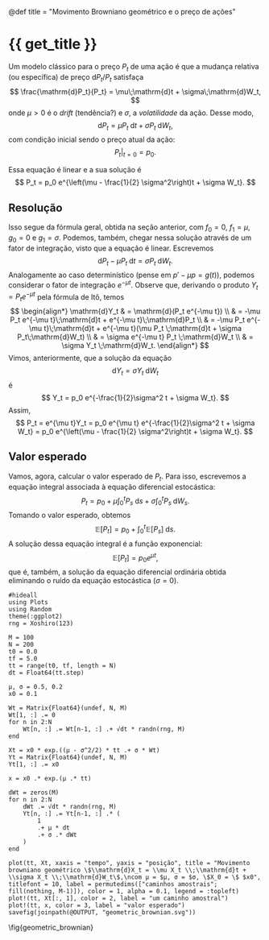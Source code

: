 @def title = "Movimento Browniano geométrico e o preço de ações"

# {{ get_title }}

Um modelo clássico para o preço $P_t$ de uma ação é que a mudança relativa (ou específica) de preço $\mathrm{d}P_t / P_t$ satisfaça
$$
\frac{\mathrm{d}P_t}{P_t} = \mu\;\mathrm{d}t + \sigma\;\mathrm{d}W_t,
$$
onde $\mu > 0$ é o *drift* (tendência?) e $\sigma$, a *volatilidade* da ação. Desse modo,
$$
\mathrm{d}P_t = \mu P_t \;\mathrm{d}t + \sigma P_t\;\mathrm{d}W_t,
$$
com condição inicial sendo o preço atual da ação:
$$
\left.P_t\right|_{t = 0} = p_0.
$$

Essa equação é linear e a sua solução é
$$
P_t = p_0 e^{\left(\mu - \frac{1}{2} \sigma^2\right)t + \sigma W_t}.
$$

## Resolução

Isso segue da fórmula geral, obtida na seção anterior, com $f_0 = 0$, $f_1 = \mu$, $g_0 = 0$ e $g_1 = \sigma$. Podemos, também, chegar nessa solução através de um fator de integração, visto que a equação é linear. Escrevemos
$$
\mathrm{d}P_t - \mu P_t \;\mathrm{d}t = \sigma P_t\;\mathrm{d}W_t.
$$
Analogamente ao caso determinístico (pense em $p' - \mu p = g(t)$), podemos considerar o fator de integração $e^{-\mu t}$. Observe que, derivando o produto $Y_t = P_t e^{-\mu t}$ pela fórmula de Itô, temos
$$
\begin{align*}
\mathrm{d}Y_t & = \mathrm{d}(P_t e^{-\mu t}) \\
& = -\mu P_t e^{-\mu t}\;\mathrm{d}t + e^{-\mu t}\;\mathrm{d}P_t \\
& = -\mu P_t e^{-\mu t}\;\mathrm{d}t + e^{-\mu t}(\mu P_t \;\mathrm{d}t + \sigma P_t\;\mathrm{d}W_t) \\
& = \sigma e^{-\mu t} P_t \;\mathrm{d}W_t \\
& = \sigma Y_t \;\mathrm{d}W_t.
\end{align*}
$$
Vimos, anteriormente, que a solução da equação
$$
\mathrm{d}Y_t = \sigma Y_t \;\mathrm{d}W_t
$$
é
$$
Y_t = p_0 e^{-\frac{1}{2}\sigma^2 t + \sigma W_t}.
$$
Assim,
$$
P_t = e^{\mu t}Y_t = p_0 e^{\mu t} e^{-\frac{1}{2}\sigma^2 t + \sigma W_t} = p_0 e^{\left(\mu - \frac{1}{2} \sigma^2\right)t + \sigma W_t}.
$$

## Valor esperado

Vamos, agora, calcular o valor esperado de $P_t$. Para isso, escrevemos a equação integral associada à equação diferencial estocástica:
$$
P_t = p_0 + \mu \int_0^t P_s \;\mathrm{d}s + \sigma \int_0^t P_s\;\mathrm{d}W_s.
$$
Tomando o valor esperado, obtemos
$$
\mathbb{E}\left[P_t\right] = p_0 + \int_0^t \mathbb{E}[P_s]\;\mathrm{d}s.
$$
A solução dessa equação integral é a função exponencial:
$$
\mathbb{E}\left[P_t\right] = p_0e^{\mu t},
$$
que é, também, a solução da equação diferencial ordinária obtida eliminando o ruído da equação estocástica ($\sigma = 0$).

```julia:geometric_brownian
#hideall
using Plots
using Random
theme(:ggplot2)
rng = Xoshiro(123)

M = 100
N = 200
t0 = 0.0
tf = 5.0
tt = range(t0, tf, length = N)
dt = Float64(tt.step)

μ, σ = 0.5, 0.2
x0 = 0.1

Wt = Matrix{Float64}(undef, N, M)
Wt[1, :] .= 0
for n in 2:N
    Wt[n, :] .= Wt[n-1, :] .+ √dt * randn(rng, M)
end

Xt = x0 * exp.((μ - σ^2/2) * tt .+ σ * Wt)
Yt = Matrix{Float64}(undef, N, M)
Yt[1, :] .= x0

x = x0 .* exp.(μ .* tt)

dWt = zeros(M)
for n in 2:N
    dWt .= √dt * randn(rng, M)
    Yt[n, :] .= Yt[n-1, :] .* (
        1 
        .+ μ * dt
        .+ σ .* dWt
    )
end

plot(tt, Xt, xaxis = "tempo", yaxis = "posição", title = "Movimento browniano geométrico \$\\mathrm{d}X_t = \\mu X_t \\;\\mathrm{d}t + \\sigma X_t \\;\\mathrm{d}W_t\$,\ncom μ = $μ, σ = $σ, \$X_0 = \$ $x0", titlefont = 10, label = permutedims(["caminhos amostrais"; fill(nothing, M-1)]), color = 1, alpha = 0.1, legend = :topleft)
plot!(tt, Xt[:, 1], color = 2, label = "um caminho amostral")
plot!(tt, x, color = 3, label = "valor esperado")
savefig(joinpath(@OUTPUT, "geometric_brownian.svg"))
```
\fig{geometric_brownian}
